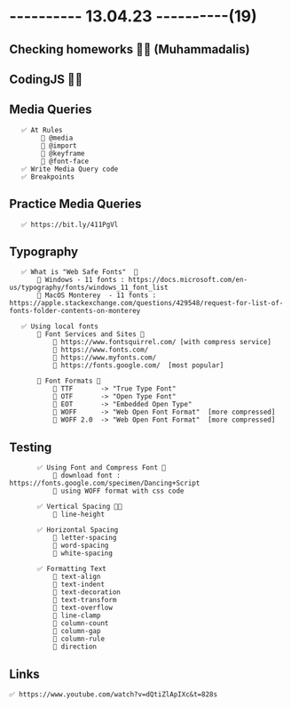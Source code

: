 # ---------- 13.04.23 ----------(19)

## Checking homeworks 👍🏻 (Muhammadalis)

## CodingJS 👍🏻

## Media Queries

       ✅ At Rules
            🔷 @media
            🔷 @import
            🔷 @keyframe
            🔷 @font-face
       ✅ Write Media Query code
       ✅ Breakpoints

## Practice Media Queries

       ✅ https://bit.ly/411PgVl

## Typography

       ✅ What is "Web Safe Fonts"  🎁
           🔷 Windows - 11 fonts : https://docs.microsoft.com/en-us/typography/fonts/windows_11_font_list
           🔷 MacOS Monterey  - 11 fonts : https://apple.stackexchange.com/questions/429548/request-for-list-of-fonts-folder-contents-on-monterey

       ✅ Using local fonts
           🔷 Font Services and Sites 🎁
               🎁 https://www.fontsquirrel.com/ [with compress service]
               🎁 https://www.fonts.com/
               🎁 https://www.myfonts.com/
               🎁 https://fonts.google.com/  [most popular]

           🔷 Font Formats 🎁
               🎁 TTF       -> "True Type Font"
               🎁 OTF       -> "Open Type Font"
               🎁 EOT       -> "Embedded Open Type"
               🎁 WOFF      -> "Web Open Font Format"  [more compressed]
               🎁 WOFF 2.0  -> "Web Open Font Format"  [more compressed]

## Testing

           ✅ Using Font and Compress Font 🎁
               🎁 download font :  https://fonts.google.com/specimen/Dancing+Script
               🎁 using WOFF format with css code

           ✅ Vertical Spacing 👍🏻
               🎁 line-height

           ✅ Horizontal Spacing
               🎁 letter-spacing
               🎁 word-spacing
               🎁 white-spacing

           ✅ Formatting Text
               🎁 text-align
               🎁 text-indent
               🎁 text-decoration
               🎁 text-transform
               🎁 text-overflow
               🎁 line-clamp
               🎁 column-count
               🎁 column-gap
               🎁 column-rule
               🎁 direction

## Links

    ✅ https://www.youtube.com/watch?v=dQtiZlApIXc&t=828s
